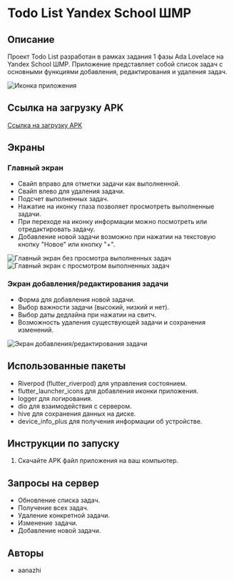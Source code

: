 # Todo List Yandex School ШМР

## Описание
Проект Todo List разработан в рамках задания 1 фазы Ada Lovelace на Yandex School ШМР. Приложение представляет собой список задач с основными функциями добавления, редактирования и удаления задач.

![Иконка приложения](app_icon.png)

## Ссылка на загрузку APK
[Ссылка на загрузку APK](https://drive.google.com/drive/folders/1hYPP6himZ4ATtqFptFuLJqauGp4bg3lD?usp=sharing)

## Экраны

### Главный экран
- Свайп вправо для отметки задачи как выполненной.
- Свайп влево для удаления задачи.
- Подсчет выполненных задач.
- Нажатие на иконку глаза позволяет просмотреть выполненные задачи.
- При переходе на иконку информации можно посмотреть или отредактировать задачу.
- Добавление новой задачи возможно при нажатии на текстовую кнопку "Новое" или кнопку "+".

![Главный экран без просмотра выполненных задач](image_5.png)
![Главный экран с просмотром выполненных задач](image_6.png)

### Экран добавления/редактирования задачи
- Форма для добавления новой задачи.
- Выбор важности задачи (высокий, низкий и нет).
- Выбор даты дедлайна при нажатии на свитч.
- Возможность удаления существующей задачи и сохранения изменений.

![Экран добавления/редактирования задачи](image_2.png)

## Использованные пакеты
- Riverpod (flutter_riverpod) для управления состоянием.
- flutter_launcher_icons для добавления иконки приложения.
- logger для логирования.
- dio для взаимодействия с сервером.
- hive для сохранения данных на диске.
- device_info_plus для получения информации об устройстве.

## Инструкции по запуску
1. Скачайте APK файл приложения на ваш компьютер.

## Запросы на сервер
- Обновление списка задач.
- Получение всех задач.
- Удаление конкретной задачи.
- Изменение задачи.
- Добавление новой задачи.

## Авторы
- aanazhi
